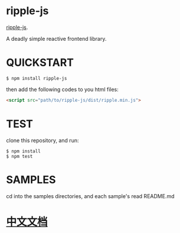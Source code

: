 # ripple-js

[ripple-js](https://xiechao06.github.io/ripple-js).

A deadly simple reactive frontend library.

# QUICKSTART

```
$ npm install ripple-js
```
then add the following codes to you html files:

```html
<script src="path/to/ripple-js/dist/ripple.min.js">
```

# TEST
clone this repository, and run:

```
$ npm install
$ npm test
```

# SAMPLES

cd into the samples directories, and each sample's read README.md


# [中文文档](https://github.com/xiechao06/ripple-js/wiki/%E4%B8%AD%E6%96%87%E6%96%87%E6%A1%A3)
